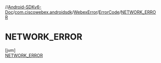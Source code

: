 //[Android-SDKv6-Doc](../../../../../index.md)/[com.ciscowebex.androidsdk](../../../index.md)/[WebexError](../../index.md)/[ErrorCode](../index.md)/[NETWORK_ERROR](index.md)

# NETWORK_ERROR

[jvm]\
[NETWORK_ERROR](index.md)
